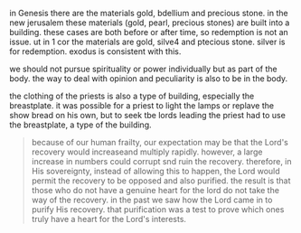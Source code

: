 in Genesis there are the materials
gold, bdellium and precious stone. in
the new jerusalem these materials (gold,
pearl, precious stones) are built into a
building. these cases are both before or
after time, so redemption is not an issue.
 ut in 1 cor the materials are gold, silve4
 and ptecious stone. silver is for redemption.
 exodus is consistent with this.

 we should not pursue spirituality or
 power individually but as part of the body.
 the way to deal with opinion and
 peculiarity is also to be in the
 body.

the clothing of the priests is also a type of building, especially the breastplate. it was possible for a priest to light the lamps or replave the show bread on his own, but to seek tbe lords leading the priest had to use the breastplate, a type of the building.

> because of our human frailty, our expectation may be that the Lord's recovery would increaseand multiply rapidly. however, a large increase in numbers could corrupt snd ruin the recovery. therefore, in His sovereignty, instead of allowing this to happen, the Lord would permit the recovery to be opposed and also purified. the result is that those who do not have a genuine heart for the lord do not take the way of the recovery. in the past we saw how the Lord came in to purify His recovery. that purification was a test to prove which ones truly have a heart for the Lord's interests. 
